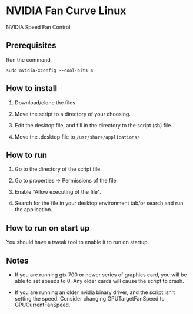 # NVIDIA Fan Curve Linux

NVIDIA Speed Fan Control

## Prerequisites

Run the command
	
	sudo nvidia-xconfig --cool-bits 4

## How to install

1. Download/clone the files.

2. Move the script to a directory of your choosing.

3. Edit the desktop file, and fill in the directory to the script (sh) file.

4. Move the .desktop file to `/usr/share/applications/`

## How to run
	
1. Go to the directory of the script file.

2. Go to properties -> Permissions of the file

3. Enable "Allow executing of the file".

4. Search for the file in your desktop environment tab/or search and run the application.

##	How to run on start up

You should have a tweak tool to enable it to run on startup.

## Notes

* If you are running gtx 700 or newer series of graphics card, you will be able to set speeds to 0. Any older cards 	will cause the script to crash.

* If you are running an older nvidia binary driver, and the script isn't setting the speed. Consider changing GPUTargetFanSpeed to GPUCurrentFanSpeed.